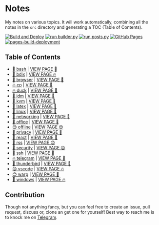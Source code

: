 # Notes

My notes on various topics. It will work automatically, combining all the notes in the `src` directory and generating a TOC (Table of Contents).

[![Build and Deploy](https://github.com/SharafatKarim/notes/actions/workflows/action.yml/badge.svg)](https://github.com/SharafatKarim/notes/actions/workflows/action.yml)
[![run builder.py](https://github.com/SharafatKarim/notes/actions/workflows/action.yml/badge.svg)](https://github.com/SharafatKarim/notes/actions/workflows/action.yml)
[![run posts.py](https://github.com/SharafatKarim/notes/actions/workflows/posts.yml/badge.svg)](https://github.com/SharafatKarim/notes/actions/workflows/posts.yml)
[![GitHub Pages](https://github.com/SharafatKarim/notes/actions/workflows/gh-pages.yml/badge.svg)](https://github.com/SharafatKarim/notes/actions/workflows/gh-pages.yml)
[![pages-build-deployment](https://github.com/SharafatKarim/notes/actions/workflows/pages/pages-build-deployment/badge.svg)](https://github.com/SharafatKarim/notes/actions/workflows/pages/pages-build-deployment)


## Table of Contents

- [🍕 bash](src/bash.md) | <a href='https://sharafat.is-a.dev/notes/bash' target='_blank'>VIEW PAGE 🎉</a>
- [🍕 bdix](src/bdix.md) | <a href='https://sharafat.is-a.dev/notes/bdix' target='_blank'>VIEW PAGE 🔥</a>
- [🤖 browser](src/browser.md) | <a href='https://sharafat.is-a.dev/notes/browser' target='_blank'>VIEW PAGE 🚀</a>
- [🔥 cp](src/cp.md) | <a href='https://sharafat.is-a.dev/notes/cp' target='_blank'>VIEW PAGE 🚀</a>
- [🔥 duck](src/duck.md) | <a href='https://sharafat.is-a.dev/notes/duck' target='_blank'>VIEW PAGE 🍕</a>
- [🎉 idm](src/idm.md) | <a href='https://sharafat.is-a.dev/notes/idm' target='_blank'>VIEW PAGE 🎉</a>
- [🚀 kvm](src/kvm.md) | <a href='https://sharafat.is-a.dev/notes/kvm' target='_blank'>VIEW PAGE 👾</a>
- [🌟 latex](src/latex.md) | <a href='https://sharafat.is-a.dev/notes/latex' target='_blank'>VIEW PAGE 👾</a>
- [🍕 linux](src/linux.md) | <a href='https://sharafat.is-a.dev/notes/linux' target='_blank'>VIEW PAGE 👾</a>
- [🌈 networking](src/networking.md) | <a href='https://sharafat.is-a.dev/notes/networking' target='_blank'>VIEW PAGE 🌈</a>
- [🌟 office](src/office.md) | <a href='https://sharafat.is-a.dev/notes/office' target='_blank'>VIEW PAGE 🚀</a>
- [😊 offline](src/offline.md) | <a href='https://sharafat.is-a.dev/notes/offline' target='_blank'>VIEW PAGE 😊</a>
- [👾 privacy](src/privacy.md) | <a href='https://sharafat.is-a.dev/notes/privacy' target='_blank'>VIEW PAGE 🌈</a>
- [🍕 react](src/react.md) | <a href='https://sharafat.is-a.dev/notes/react' target='_blank'>VIEW PAGE 🤖</a>
- [🤖 rss](src/rss.md) | <a href='https://sharafat.is-a.dev/notes/rss' target='_blank'>VIEW PAGE 😊</a>
- [🎉 security](src/security.md) | <a href='https://sharafat.is-a.dev/notes/security' target='_blank'>VIEW PAGE 😊</a>
- [🌟 ssh](src/ssh.md) | <a href='https://sharafat.is-a.dev/notes/ssh' target='_blank'>VIEW PAGE 🌟</a>
- [🔥 telegram](src/telegram.md) | <a href='https://sharafat.is-a.dev/notes/telegram' target='_blank'>VIEW PAGE 🚀</a>
- [🎸 thunderbird](src/thunderbird.md) | <a href='https://sharafat.is-a.dev/notes/thunderbird' target='_blank'>VIEW PAGE 🎸</a>
- [😊 vscode](src/vscode.md) | <a href='https://sharafat.is-a.dev/notes/vscode' target='_blank'>VIEW PAGE 🔥</a>
- [😊 warp](src/warp.md) | <a href='https://sharafat.is-a.dev/notes/warp' target='_blank'>VIEW PAGE 🎉</a>
- [🍕 windows](src/windows.md) | <a href='https://sharafat.is-a.dev/notes/windows' target='_blank'>VIEW PAGE 🔥</a>

## Contribution

Though not anything fancy, but you can feel free to create an issue, pull request, discuss or, clone an get one for yourself!
Best way to reach me is to knock me on [Telegram](https://t.me/SharafatKarim).

